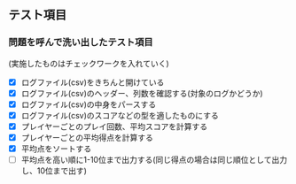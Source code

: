## テスト項目

### 問題を呼んで洗い出したテスト項目
(実施したものはチェックワークを入れていく)
-[x] ログファイル(csv)をきちんと開けている
-[x] ログファイル(csv)のヘッダー、列数を確認する(対象のログかどうか)
-[x] ログファイル(csv)の中身をパースする
-[x] ログファイル(csv)のスコアなどの型を適したものにする
-[x] プレイヤーごとのプレイ回数、平均スコアを計算する
-[x] プレイヤーごとの平均得点を計算する
-[x] 平均点をソートする
-[ ] 平均点を高い順に1-10位まで出力する(同じ得点の場合は同じ順位として出力し、10位まで出す)